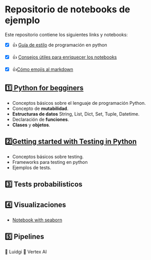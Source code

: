 # Repositorio de notebooks de ejemplo
Este repositorio contiene los siguientes links y notebooks:
- [x] 👍 [Guía de estilo](https://peps.python.org/pep-0008/) de programación en python  
- [x] 👍 [Consejos útiles para enriquecer los notebooks](https://towardsdatascience.com/enrich-your-jupyter-notebook-with-these-tips-55c8ead25255)
- [X] 👍[Cómo emojis al markdown](https://tutorialmarkdown.com/emojis) 



## 1️⃣[ Python for begginers](https://github.com/pilarcode/notebooks/blob/dev/intro_python.ipynb)
-  Conceptos básicos sobre el lenguaje de programación Python.
- Concepto de **mutabilidad**.  
- **Estructuras de datos** String, List, Dict, Set, Tuple, Datetime.
- Declaración de **funciones**.
- **Clases** y **objetos**.

## 2️⃣[Getting started with Testing in Python](https://github.com/pilarcode/notebooks/blob/dev/testing_python.ipynb)
- Conceptos básicos sobre testing.
- Frameworks para testing en python
- Ejemplos de tests.

## 3️⃣ Tests probabilisticos 

## 4️⃣ Visualizaciones
  - [Notebook with seaborn](https://github.com/pilarcode/notebooks/blob/dev/intro_seaborn.ipynb)
  
## 5️⃣ Pipelines
  🔸 Luidgi
  🔸 Vertex AI
  
  
